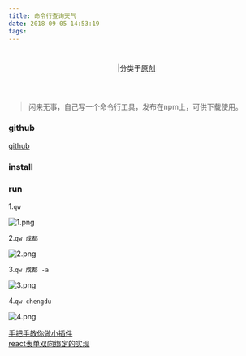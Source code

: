 ```yaml
---
title: 命令行查询天气
date: 2018-09-05 14:53:19
tags:
---
```


<div class="post-block"><link itemprop="mainEntityOfPage" href="http://cmszlx.win/2018/09/05/命令行查询天气/"><span hidden="" itemprop="author" itemscope="" itemtype="http://schema.org/Person"><meta itemprop="name" content="linXiao"><meta itemprop="description" content=""><meta itemprop="image" content="/images/avatar.gif"></span><span hidden="" itemprop="publisher" itemscope="" itemtype="http://schema.org/Organization"><meta itemprop="name" content="Hurry"></span><header class="post-header"><h1 class="post-title" itemprop="name headline"></h1><div class="post-meta"><span class="post-time"><span class="post-meta-item-icon"><i class="fa fa-calendar-o"></i></span></span><span class="post-category"><span class="post-meta-divider">|</span><span class="post-meta-item-icon"><i class="fa fa-folder-o"></i></span><span class="post-meta-item-text">分类于</span><span itemprop="about" itemscope="" itemtype="http://schema.org/Thing"><a href="/categories/原创/" itemprop="url" rel="index"><span itemprop="name">原创</span></a></span></span></div></header><div class="post-body" itemprop="articleBody"><blockquote><p>闲来无事，自己写一个命令行工具，发布在npm上，可供下载使用。</p></blockquote><h3 id="github"><a href="#github" class="headerlink" title="github"></a>github</h3><p><a href="https://github.com/zlx362211854/q-weather-cn" target="_blank" rel="noopener">github</a></p><h3 id="install"><a href="#install" class="headerlink" title="install"></a>install</h3><precode language="" precodenum="0"></precode><h3 id="run"><a href="#run" class="headerlink" title="run"></a>run</h3><p>1.<code>qw</code></p><p><img src="http://upload-images.jianshu.io/upload_images/5420078-6047c5fab83b9db8.png?imageMogr2/auto-orient/strip%7CimageView2/2/w/1240" alt="1.png"></p><p>2.<code>qw 成都</code></p><p><img src="http://upload-images.jianshu.io/upload_images/5420078-72770b687e873a87.png?imageMogr2/auto-orient/strip%7CimageView2/2/w/1240" alt="2.png"></p><p>3.<code>qw 成都 -a</code></p><p><img src="http://upload-images.jianshu.io/upload_images/5420078-5a51b2b32fe0e1ff.png?imageMogr2/auto-orient/strip%7CimageView2/2/w/1240" alt="3.png"></p><p>4.<code>qw chengdu</code></p><p><img src="http://upload-images.jianshu.io/upload_images/5420078-ffb03b9e8097c811.png?imageMogr2/auto-orient/strip%7CimageView2/2/w/1240" alt="4.png"></p></div><footer class="post-footer"><div class="post-nav"><div class="post-nav-next post-nav-item"><a href="/2018/01/17/手把手教你做小插件/" rel="next" title="手把手教你做小插件"><i class="fa fa-chevron-left"></i> 手把手教你做小插件 </a></div><span class="post-nav-divider"></span><div class="post-nav-prev post-nav-item"><a href="/2018/09/06/react表单双向绑定的实现/" rel="prev" title="react表单双向绑定的实现"> react表单双向绑定的实现 <i class="fa fa-chevron-right"></i></a></div></div></footer></div>
